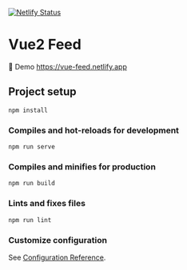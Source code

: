 [![Netlify Status](https://api.netlify.com/api/v1/badges/1b767ad0-9bc4-4159-b09a-b3a03b8d74ce/deploy-status)](https://app.netlify.com/sites/vue-feed/deploys)

# Vue2 Feed

🚀 Demo https://vue-feed.netlify.app

## Project setup
```
npm install
```

### Compiles and hot-reloads for development
```
npm run serve
```

### Compiles and minifies for production
```
npm run build
```

### Lints and fixes files
```
npm run lint
```

### Customize configuration
See [Configuration Reference](https://cli.vuejs.org/config/).
